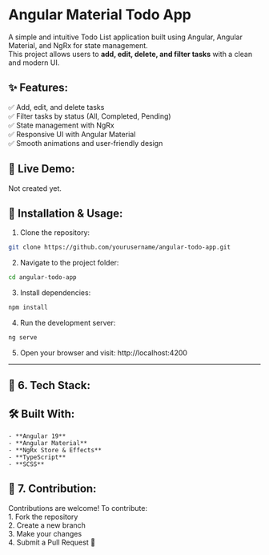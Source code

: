 # Angular Material Todo App

A simple and intuitive Todo List application built using Angular, Angular Material, and NgRx for state management.  
This project allows users to **add, edit, delete, and filter tasks** with a clean and modern UI.

## ✨ Features:
✅ Add, edit, and delete tasks  
✅ Filter tasks by status (All, Completed, Pending)  
✅ State management with NgRx  
✅ Responsive UI with Angular Material  
✅ Smooth animations and user-friendly design  

## 🎯 Live Demo:
Not created yet.

## 🚀 Installation & Usage:
1. Clone the repository:
```sh
git clone https://github.com/yourusername/angular-todo-app.git
```
2. Navigate to the project folder:
```sh
cd angular-todo-app
```
3. Install dependencies:
```sh
npm install
```
4. Run the development server:
```sh
ng serve
```
5. Open your browser and visit:
   http://localhost:4200


---

## **📌 6. Tech Stack**:
  ## 🛠 Built With:
    - **Angular 19**
    - **Angular Material**
    - **NgRx Store & Effects**
    - **TypeScript**
    - **SCSS**

## 📌 7. Contribution:
  Contributions are welcome! To contribute:  
    1. Fork the repository  
    2. Create a new branch  
    3. Make your changes  
    4. Submit a Pull Request 🎉  

